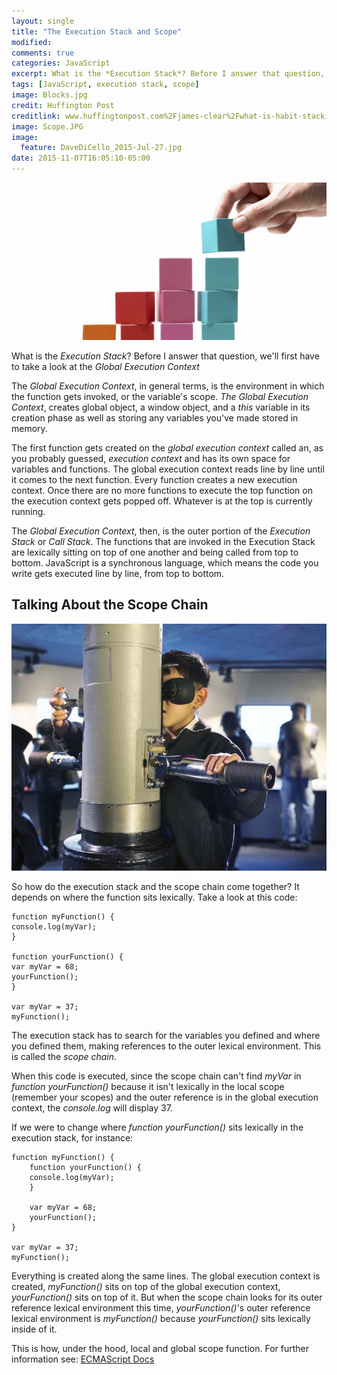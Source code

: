 ```yaml
---
layout: single
title: "The Execution Stack and Scope"
modified:
comments: true
categories: JavaScript
excerpt: What is the *Execution Stack*? Before I answer that question, we'll first have to take a look at the *Global Execution Context*
tags: [JavaScript, execution stack, scope]
image: Blocks.jpg
credit: Huffington Post
creditlink: www.huffingtonpost.com%2Fjames-clear%2Fwhat-is-habit-stacking_b_6738954.html
image: Scope.JPG
image:
  feature: DaveDiCello_2015-Jul-27.jpg
date: 2015-11-07T16:05:10-05:00
---
```

![Stack](/images/Blocks.jpg)

What is the *Execution Stack*? Before I answer that question, we'll first have to take a look at the *Global Execution Context*

The *Global Execution Context*, in general terms, is the environment in which the function gets invoked, or the variable's scope. *The Global Execution Context*, creates global object, a window object, and a *this* variable in its creation phase as well as storing any variables you've made stored in memory. 

The first function gets created on the *global execution context* called an, as you probably guessed, *execution context* and has its own space for variables and functions. The global execution context reads line by line until it comes to the next function. Every function creates a new execution context. Once there are no more functions to execute the top function on the execution context gets popped off. Whatever is at the top is currently running.

The *Global Execution Context*, then, is the outer portion of the *Execution Stack* or *Call Stack*. The functions that are invoked in the Execution Stack are lexically sitting on top of one another and being called from top to bottom. JavaScript is a synchronous language, which means the code you write gets executed line by line, from top to bottom.

## Talking About the Scope Chain

![Scope2](/images/Scope.JPG)

So how do the execution stack and the scope chain come together? It depends on where the function sits lexically. Take a look at this code:

	function myFunction() {
    console.log(myVar);
	}

	function yourFunction() {
    var myVar = 68;
    yourFunction();
	}

	var myVar = 37;
	myFunction();

The execution stack has to search for the variables you defined and where you defined them, making references to the outer lexical environment. This is called the *scope chain*.

When this code is executed, since the scope chain can't find *myVar* in *function yourFunction()* because it isn't lexically in the local scope (remember your scopes) and the outer reference is in the global execution context, the *console.log* will display 37.

If we were to change where *function yourFunction()* sits lexically in the execution stack, for instance:

	function myFunction() {
		function yourFunction() {
		console.log(myVar);
		}
		
		var myVar = 68;
		yourFunction();
	}
	
	var myVar = 37;
	myFunction();
	
Everything is created along the same lines. The global execution context is created, *myFunction()* sits on top of the global execution context, *yourFunction()* sits on top of it. But when the scope chain looks for its outer reference lexical environment this time, *yourFunction()*'s outer reference lexical environment is *myFunction()* because *yourFunction()* sits lexically inside of it.

This is how, under the hood, local and global scope function. For further information see: [ECMAScript Docs](http://dmitrysoshnikov.com/ecmascript/chapter-1-execution-contexts/)





 

